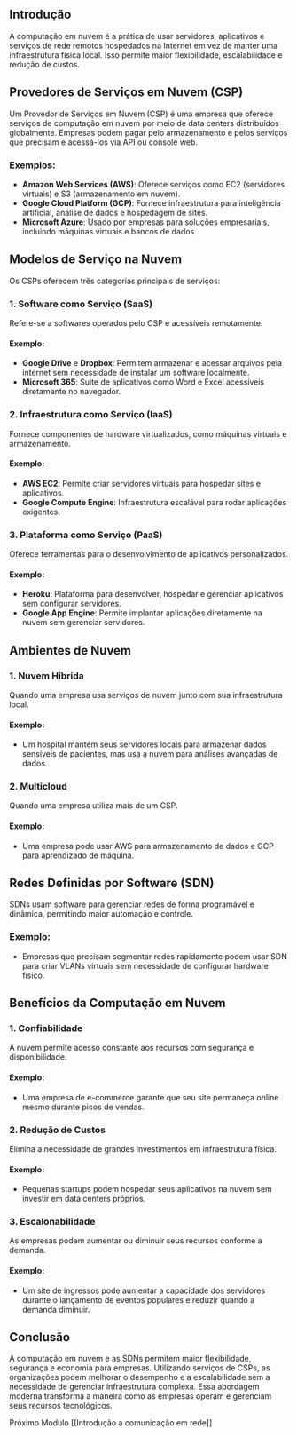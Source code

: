 ## Introdução
A computação em nuvem é a prática de usar servidores, aplicativos e serviços de rede remotos hospedados na Internet em vez de manter uma infraestrutura física local. Isso permite maior flexibilidade, escalabilidade e redução de custos.

## Provedores de Serviços em Nuvem (CSP)
Um Provedor de Serviços em Nuvem (CSP) é uma empresa que oferece serviços de computação em nuvem por meio de data centers distribuídos globalmente. Empresas podem pagar pelo armazenamento e pelos serviços que precisam e acessá-los via API ou console web.

### Exemplos:
- **Amazon Web Services (AWS)**: Oferece serviços como EC2 (servidores virtuais) e S3 (armazenamento em nuvem).
- **Google Cloud Platform (GCP)**: Fornece infraestrutura para inteligência artificial, análise de dados e hospedagem de sites.
- **Microsoft Azure**: Usado por empresas para soluções empresariais, incluindo máquinas virtuais e bancos de dados.

## Modelos de Serviço na Nuvem
Os CSPs oferecem três categorias principais de serviços:

### 1. Software como Serviço (SaaS)
Refere-se a softwares operados pelo CSP e acessíveis remotamente.

#### Exemplo:
- **Google Drive** e **Dropbox**: Permitem armazenar e acessar arquivos pela internet sem necessidade de instalar um software localmente.
- **Microsoft 365**: Suite de aplicativos como Word e Excel acessíveis diretamente no navegador.

### 2. Infraestrutura como Serviço (IaaS)
Fornece componentes de hardware virtualizados, como máquinas virtuais e armazenamento.

#### Exemplo:
- **AWS EC2**: Permite criar servidores virtuais para hospedar sites e aplicativos.
- **Google Compute Engine**: Infraestrutura escalável para rodar aplicações exigentes.

### 3. Plataforma como Serviço (PaaS)
Oferece ferramentas para o desenvolvimento de aplicativos personalizados.

#### Exemplo:
- **Heroku**: Plataforma para desenvolver, hospedar e gerenciar aplicativos sem configurar servidores.
- **Google App Engine**: Permite implantar aplicações diretamente na nuvem sem gerenciar servidores.

## Ambientes de Nuvem

### 1. Nuvem Híbrida
Quando uma empresa usa serviços de nuvem junto com sua infraestrutura local.

#### Exemplo:
- Um hospital mantém seus servidores locais para armazenar dados sensíveis de pacientes, mas usa a nuvem para análises avançadas de dados.

### 2. Multicloud
Quando uma empresa utiliza mais de um CSP.

#### Exemplo:
- Uma empresa pode usar AWS para armazenamento de dados e GCP para aprendizado de máquina.

## Redes Definidas por Software (SDN)
SDNs usam software para gerenciar redes de forma programável e dinâmica, permitindo maior automação e controle.

### Exemplo:
- Empresas que precisam segmentar redes rapidamente podem usar SDN para criar VLANs virtuais sem necessidade de configurar hardware físico.

## Benefícios da Computação em Nuvem

### 1. Confiabilidade
A nuvem permite acesso constante aos recursos com segurança e disponibilidade.

#### Exemplo:
- Uma empresa de e-commerce garante que seu site permaneça online mesmo durante picos de vendas.

### 2. Redução de Custos
Elimina a necessidade de grandes investimentos em infraestrutura física.

#### Exemplo:
- Pequenas startups podem hospedar seus aplicativos na nuvem sem investir em data centers próprios.

### 3. Escalonabilidade
As empresas podem aumentar ou diminuir seus recursos conforme a demanda.

#### Exemplo:
- Um site de ingressos pode aumentar a capacidade dos servidores durante o lançamento de eventos populares e reduzir quando a demanda diminuir.

## Conclusão
A computação em nuvem e as SDNs permitem maior flexibilidade, segurança e economia para empresas. Utilizando serviços de CSPs, as organizações podem melhorar o desempenho e a escalabilidade sem a necessidade de gerenciar infraestrutura complexa. Essa abordagem moderna transforma a maneira como as empresas operam e gerenciam seus recursos tecnológicos.

Próximo Modulo [[Introdução a comunicação em rede]]

